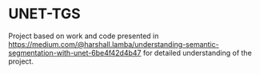 # UNET-TGS
Project based on work and code presented in https://medium.com/@harshall.lamba/understanding-semantic-segmentation-with-unet-6be4f42d4b47 for detailed understanding of the project.
